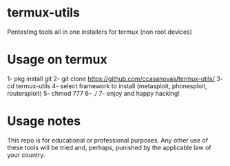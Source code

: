 # termux-utils
Pentesting tools all in one installers for termux (non root devices)

# Usage on termux
1- pkg install git
2- git clone https://github.com/ccasanovas/termux-utils/
3- cd termux-utils
4- select framework to install (metasploit, phonesploit, routersploit)
5- chmod 777 <framework selected file> 
6- ./<framework selected file>
7- enjoy and happy hacking!

# Usage notes
This repo is for educational or professional purposes. Any other use of these tools will be tried and, perhaps, punished by the applicable law of your country.
